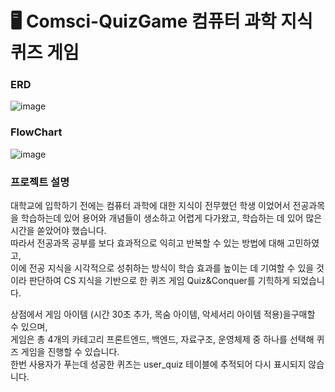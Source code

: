 # 🖥️ Comsci-QuizGame 컴퓨터 과학 지식 퀴즈 게임
### ERD
![image](https://github.com/user-attachments/assets/9102f2ac-c397-4fcb-aa5f-0103223ae296)

### FlowChart
![image](https://github.com/user-attachments/assets/781ff55d-7f47-414b-8d5f-e0055bb68db7)

### 프로젝트 설명
대학교에 입학하기 전에는 컴퓨터 과학에 대한 지식이 전무했던 학생 이었어서 전공과목을 학습하는데 있어 용어와 개념들이 생소하고 어렵게 다가왔고, 학습하는 데 있어 많은 시간을 쏟았어야 했습니다. <br>
따라서 전공과목 공부를 보다 효과적으로 익히고 반복할 수 있는 방법에 대해 고민하였고,<br> 이에 전공 지식을 시각적으로 성취하는 방식이 학습 효과를 높이는 데 기여할 수 있을 것이라 판단하여 CS 지식을 기반으로 한 퀴즈 게임 Quiz&Conquer를 기힉하게 되었습니다.<br>

상점에서 게임 아이템 (시간 30초 추가, 목숨 아이템, 악세서리 아이템 적용)을구매할 수 있으며,<br>
게임은 총 4개의 카테고리 프론트엔드, 백엔드, 자료구조, 운영체제 중 하나를 선택해 퀴즈 게임을 진행할 수 있습니다.<br>
한번 사용자가 푸는데 성공한 퀴즈는 user_quiz 테이블에 추적되어 다시 표시되지 않습니다.
